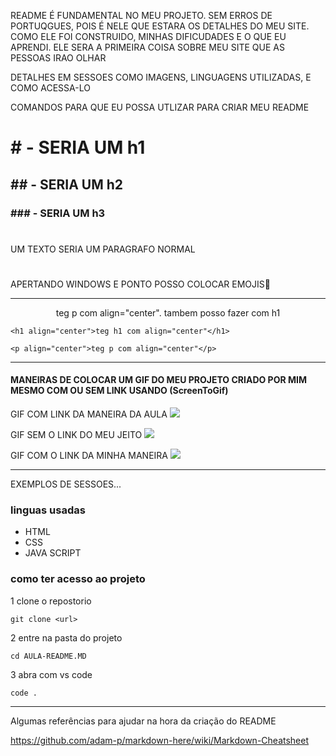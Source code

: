README É FUNDAMENTAL NO MEU PROJETO. SEM ERROS DE PORTUQGUES, POIS É NELE QUE ESTARA OS DETALHES DO MEU SITE. COMO ELE FOI CONSTRUIDO, MINHAS DIFICUDADES E O QUE EU APRENDI. ELE SERA A PRIMEIRA COISA SOBRE MEU SITE QUE AS PESSOAS IRAO OLHAR

DETALHES EM SESSOES COMO IMAGENS, LINGUAGENS UTILIZADAS, E COMO ACESSA-LO

COMANDOS PARA QUE EU POSSA UTLIZAR PARA CRIAR MEU README 

# # - SERIA UM h1
## ## - SERIA UM h2
### ### - SERIA UM h3
#
UM TEXTO SERIA UM PARAGRAFO NORMAL 
#
APERTANDO WINDOWS E PONTO POSSO COLOCAR EMOJIS🚀

---

<p align="center">teg p com align="center". tambem posso fazer com h1</p>

````
<h1 align="center">teg h1 com align="center"</h1>

<p align="center">teg p com align="center"</p>
````

---

#### MANEIRAS DE COLOCAR UM GIF DO MEU PROJETO CRIADO POR MIM MESMO COM OU SEM LINK USANDO (ScreenToGif)


GIF COM LINK DA MANEIRA DA AULA
[<img src="../AULA-README.md/Animação.gif">](https://www.youtube.com/watch?v=7hMaHDTw-pI)

GIF SEM O LINK DO MEU JEITO
<img src="../AULA-README.md/Animação.gif">

GIF COM O LINK DA MINHA MANEIRA
<a href="https://www.youtube.com/watch?v=7hMaHDTw-pI"><img src="../AULA-README.md/Animação.gif"></a>

---

EXEMPLOS DE SESSOES...
### linguas usadas
- HTML
- CSS
- JAVA SCRIPT

### como ter acesso ao projeto
1 clone o repostorio
```
git clone <url>
```
2 entre na pasta do projeto
```
cd AULA-README.MD
```
3 abra com vs code
```
code .
```
---

Algumas referências para ajudar na hora da criação do README

https://github.com/adam-p/markdown-here/wiki/Markdown-Cheatsheet

